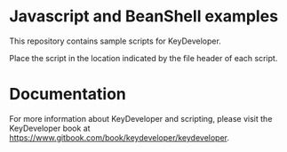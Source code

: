 # Javascript and BeanShell examples

This repository contains sample scripts for KeyDeveloper.

Place the script in the location indicated by the file header of each script.

# Documentation

For more information about KeyDeveloper and scripting, please visit the 
KeyDeveloper book at https://www.gitbook.com/book/keydeveloper/keydeveloper.
